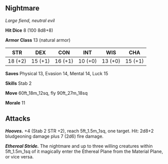 ## Nightmare

*Large fiend, neutral evil*

**Hit Dice** 8 (100 8d8+8)

**Armor Class** 13 (natural armor)

| STR     | DEX     | CON     | INT     | WIS     | CHA     |
|---------|---------|---------|---------|---------|---------|
| 18 (+2) | 15 (+1) | 16 (+1) | 10 (+0) | 13 (+0) | 15 (+1) |

**Saves** Physical 13, Evasion 14, Mental 14, Luck 15

**Skills** Stab 2

**Move** 60ft_18m_12sq, fly 90ft_27m_18sq

**Morale** 11

## Attacks

***Hooves.*** +4 (Stab 2 STR +2), reach 5ft_1.5m_1sq, one target. Hit: 2d8+2 bludgeoning damage plus 7 (2d6) fire damage.

***Ethereal Stride.*** The nightmare and up to three willing creatures within 5ft_1.5m_1sq of it magically enter the Ethereal Plane from the Material Plane, or vice versa.

